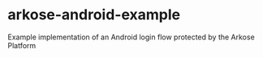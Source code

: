 # arkose-android-example
Example implementation of an Android login flow protected by the Arkose Platform
